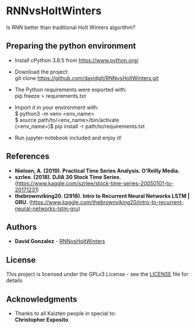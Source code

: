 # RNNvsHoltWinters
Is RNN better than traditional Holt Winters algorithm?

## Preparing the python environment

* Install cPython 3.8.5 from https://www.python.org/

* Download the project:\
git clone https://github.com/davidglt/RNNvsHoltWinters.git

* The Python requirements were exported with:\
pip freeze > requirements.txt
 
* Import it in your environment with:\
$ python3 -m venv <env_name>\
$ source path/to/<env_name>/bin/activate\
(<env_name>)$ pip install -r path/to/requirements.txt

* Run jupyter-notebook included and enjoy it!

## References

* **Nielsen, A. (2019). Practical Time Series Analysis. O'Reilly Media.** 
* **szrlee. (2018). DJIA 30 Stock Time Series.** (https://www.kaggle.com/szrlee/stock-time-series-20050101-to-20171231)
* **thebrownviking20. (2918). Intro to Recurrent Neural Networks LSTM | GRU.** (https://www.kaggle.com/thebrownviking20/intro-to-recurrent-neural-networks-lstm-gru)

## Authors

* **David Gonzalez** - [RNNvsHoltWinters](https://github.com/RNNvsHoltWinters)

## License

This project is licensed under the GPLv3 License - see the [LICENSE](LICENSE) file for details

## Acknowledgments

* Thanks to all Kaizten people in special to:\
**Christopher Exposito**

